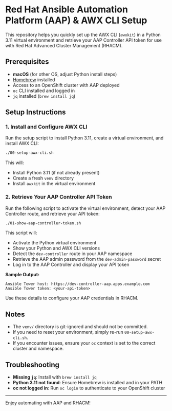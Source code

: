 # Red Hat Ansible Automation Platform (AAP) & AWX CLI Setup

This repository helps you quickly set up the AWX CLI (`awxkit`) in a Python 3.11 virtual environment and retrieve your AAP Controller API token for use with Red Hat Advanced Cluster Management (RHACM).

## Prerequisites

- **macOS** (for other OS, adjust Python install steps)
- [Homebrew](https://brew.sh/) installed
- Access to an OpenShift cluster with AAP deployed
- `oc` CLI installed and logged in
- `jq` installed (`brew install jq`)

## Setup Instructions

### 1. Install and Configure AWX CLI

Run the setup script to install Python 3.11, create a virtual environment, and install AWX CLI:

```bash
./00-setup-awx-cli.sh
```

This will:
- Install Python 3.11 (if not already present)
- Create a fresh `venv` directory
- Install `awxkit` in the virtual environment

### 2. Retrieve Your AAP Controller API Token

Run the following script to activate the virtual environment, detect your AAP Controller route, and retrieve your API token:

```bash
./01-show-aap-controller-token.sh
```

This script will:
- Activate the Python virtual environment
- Show your Python and AWX CLI versions
- Detect the `dev-controller` route in your AAP namespace
- Retrieve the AAP admin password from the `dev-admin-password` secret
- Log in to the AAP Controller and display your API token

**Sample Output:**
```
Ansible Tower host: https://dev-controller-aap.apps.example.com
Ansible Tower token: <your-api-token>
```

Use these details to configure your AAP credentials in RHACM.

## Notes

- The `venv/` directory is git-ignored and should not be committed.
- If you need to reset your environment, simply re-run `00-setup-awx-cli.sh`.
- If you encounter issues, ensure your `oc` context is set to the correct cluster and namespace.

## Troubleshooting

- **Missing `jq`**: Install with `brew install jq`
- **Python 3.11 not found**: Ensure Homebrew is installed and in your PATH
- **oc not logged in**: Run `oc login` to authenticate to your OpenShift cluster

---

Enjoy automating with AAP and RHACM!
